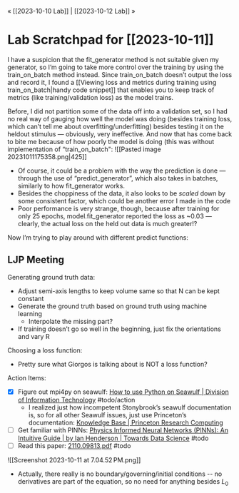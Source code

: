 « [[2023-10-10 Lab]] | [[2023-10-12 Lab]] » 
# Lab Scratchpad for [[2023-10-11]]
I have a suspicion that the fit_generator method is not suitable given my generator, so I’m going to take more control over the training by using the train_on_batch method instead. Since train_on_batch doesn’t output the loss and record it, I found a [[Viewing loss and metrics during training using train_on_batch|handy code snippet]] that enables you to keep track of metrics (like training/validation loss) as the model trains.

Before, I did not partition some of the data off into a validation set, so I had no real way of gauging how well the model was doing (besides training loss, which can’t tell me about overfitting/underfitting) besides testing it on the heldout stimulus — obviously, very ineffective. And now that has come back to bite me because of how poorly the model is doing (this was without implementation of “train_on_batch":
![[Pasted image 20231011175358.png|425]]
- Of course, it could be a problem with the way the prediction is done — through the use of “predict_generator”, which also takes in batches, similarly to how fit_generator works.
- Besides the choppiness of the data, it also looks to be *scaled* down by some consistent factor, which could be another error I made in the code
- Poor performance is very strange, though, because after training for only 25 epochs, model.fit_generator reported the loss as ~0.03 — clearly, the actual loss on the held out data is much greater!?

Now I’m trying to play around with different predict functions:

## LJP Meeting
Generating ground truth data:
- Adjust semi-axis lengths to keep volume same so that N can be kept constant
- Generate the ground truth based on ground truth using machine learning
	- Interpolate the missing part?
- If training doesn’t go so well in the beginning, just fix the orientations and vary R

Choosing a loss function:
- Pretty sure what Giorgos is talking about is NOT a loss function?

Action Items:
- [x] Figure out mpi4py on seawulf: [How to use Python on Seawulf | Division of Information Technology](https://it.stonybrook.edu/help/kb/how-to-use-python-on-seawulf) #todo/action 
	- I realized just how incompetent Stonybrook’s seawulf documentation is, so for all other Seawulf issues, just use Princeton’s documentation: [Knowledge Base | Princeton Research Computing](https://researchcomputing.princeton.edu/support/knowledge-base)
- [ ] Get familiar with PINNs: [Physics Informed Neural Networks (PINNs): An Intuitive Guide | by Ian Henderson | Towards Data Science](https://towardsdatascience.com/physics-informed-neural-networks-pinns-an-intuitive-guide-fff138069563) #todo 
- [ ] Read this paper: [2110.09813.pdf](https://arxiv.org/pdf/2110.09813.pdf) #todo

![[Screenshot 2023-10-11 at 7.04.52 PM.png]]
- Actually, there really is no boundary/governing/initial conditions -- no derivatives are part of the equation, so no need for anything besides $L_0$